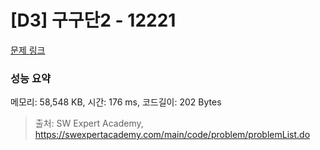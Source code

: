 # [D3] 구구단2 - 12221 

[문제 링크](https://swexpertacademy.com/main/code/problem/problemDetail.do?contestProbId=AXpz3dravpQDFATi) 

### 성능 요약

메모리: 58,548 KB, 시간: 176 ms, 코드길이: 202 Bytes



> 출처: SW Expert Academy, https://swexpertacademy.com/main/code/problem/problemList.do